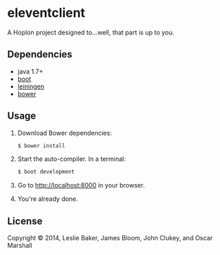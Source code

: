 # eleventclient

A Hoplon project designed to...well, that part is up to you.

## Dependencies

- java 1.7+
- [boot][1]
- [leiningen][2]
- [bower][3]

## Usage

1. Download Bower dependencies:

    ```bash
    $ bower install
    ```

2. Start the auto-compiler. In a terminal:

    ```bash
    $ boot development
    ```

3. Go to [http://localhost:8000][4] in your browser.

4. You're already done.

## License

Copyright © 2014, Leslie Baker, James Bloom, John Clukey, and Oscar Marshall

[1]: https://github.com/tailrecursion/boot
[2]: https://github.com/technomancy/leiningen
[3]: http://bower.io
[4]: http://localhost:8000
